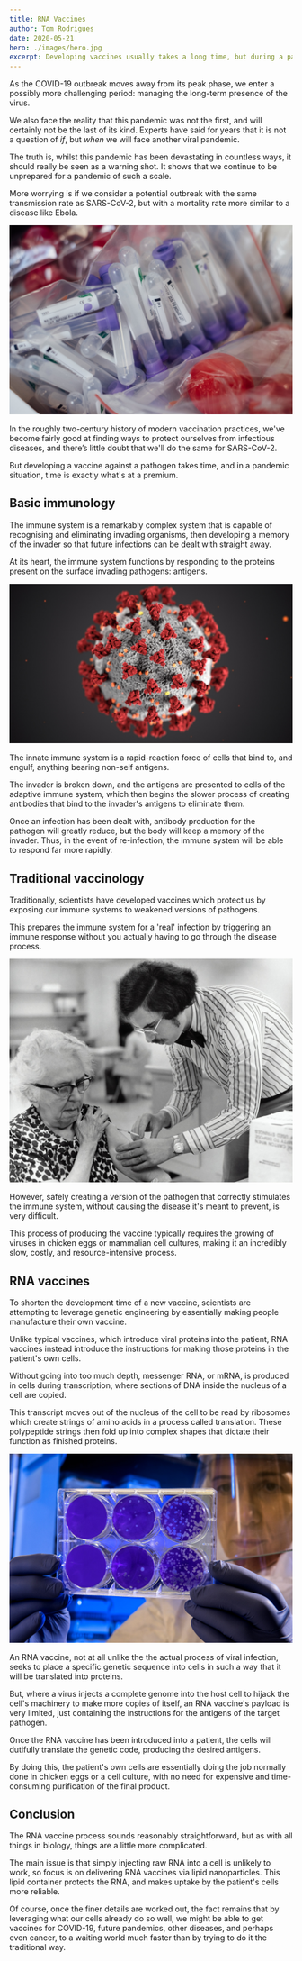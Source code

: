 ```yaml
---
title: RNA Vaccines
author: Tom Rodrigues
date: 2020-05-21
hero: ./images/hero.jpg
excerpt: Developing vaccines usually takes a long time, but during a pandemic, time is at a premium. RNA vaccines might be the solution.
---
```


As the COVID-19 outbreak moves away from its peak phase, we enter a possibly more challenging period: managing the long-term presence of the virus.

We also face the reality that this pandemic was not the first, and will certainly not be the last of its kind. Experts have said for years that it is not a question of _if_, but _when_ we will face another viral pandemic.

The truth is, whilst this pandemic has been devastating in countless ways, it should really be seen as a warning shot. It shows that we continue to be unprepared for a pandemic of such a scale.

More worrying is if we consider a potential outbreak with the same transmission rate as SARS-CoV-2, but with a mortality rate more similar to a disease like Ebola.

![image](./images/ebola.jpg)

In the roughly two-century history of modern vaccination practices, we've become fairly good at finding ways to protect ourselves from infectious diseases, and there’s little doubt that we'll do the same for SARS-CoV-2.

But developing a vaccine against a pathogen takes time, and in a pandemic situation, time is exactly what's at a premium.

## Basic immunology

The immune system is a remarkably complex system that is capable of recognising and eliminating invading organisms, then developing a memory of the invader so that future infections can be dealt with straight away.

At its heart, the immune system functions by responding to the proteins present on the surface invading pathogens: antigens.

![image](./images/virus.jpg)

The innate immune system is a rapid-reaction force of cells that bind to, and engulf, anything bearing non-self antigens.

The invader is broken down, and the antigens are presented to cells of the adaptive immune system, which then begins the slower process of creating antibodies that bind to the invader's antigens to eliminate them.

Once an infection has been dealt with, antibody production for the pathogen will greatly reduce, but the body will keep a memory of the invader. Thus, in the event of re-infection, the immune system will be able to respond far more rapidly.

## Traditional vaccinology

Traditionally, scientists have developed vaccines which protect us by exposing our immune systems to weakened versions of pathogens.

This prepares the immune system for a 'real' infection by triggering an immune response without you actually having to go through the disease process.

![image](./images/vaccine.jpg)

However, safely creating a version of the pathogen that correctly stimulates the immune system, without causing the disease it's meant to prevent, is very difficult.

This process of producing the vaccine typically requires the growing of viruses in chicken eggs or mammalian cell cultures, making it an incredibly slow, costly, and resource-intensive process.

## RNA vaccines

To shorten the development time of a new vaccine, scientists are attempting to leverage genetic engineering by essentially making people manufacture their own vaccine.

Unlike typical vaccines, which introduce viral proteins into the patient, RNA vaccines instead introduce the instructions for making those proteins in the patient's own cells.

Without going into too much depth, messenger RNA, or mRNA, is produced in cells during transcription, where sections of DNA inside the nucleus of a cell are copied.

This transcript moves out of the nucleus of the cell to be read by ribosomes which create strings of amino acids in a process called translation. These polypeptide strings then fold up into complex shapes that dictate their function as finished proteins.

![image](./images/petri.jpg)

An RNA vaccine, not at all unlike the the actual process of viral infection, seeks to place a specific genetic sequence into cells in such a way that it will be translated into proteins.

But, where a virus injects a complete genome into the host cell to hijack the cell's machinery to make more copies of itself, an RNA vaccine's payload is very limited, just containing the instructions for the antigens of the target pathogen.

Once the RNA vaccine has been introduced into a patient, the cells will dutifully translate the genetic code, producing the desired antigens.

By doing this, the patient's own cells are essentially doing the job normally done in chicken eggs or a cell culture, with no need for expensive and time-consuming purification of the final product.

## Conclusion

The RNA vaccine process sounds reasonably straightforward, but as with all things in biology, things are a little more complicated.

The main issue is that simply injecting raw RNA into a cell is unlikely to work, so focus is on delivering RNA vaccines via lipid nanoparticles. This lipid container protects the RNA, and makes uptake by the patient's cells more reliable.

Of course, once the finer details are worked out, the fact remains that by leveraging what our cells already do so well, we might be able to get vaccines for COVID-19, future pandemics, other diseases, and perhaps even cancer, to a waiting world much faster than by trying to do it the traditional way.
